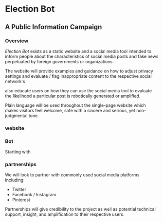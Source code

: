 # Election Bot
## A Public Information Campaign
### Overview
*Election Bot* exists as a static website and a social media tool intended to
inform people about the characteristics of social media posts and fake news
perpetuated by foreign governments or organizations.

The website will provide examples and guidance on how to adjust privacy settings
and evaluate / flag inappropriate content to the respective social network's

also educate users on how they can use the social media tool to evaluate the
likelihood a particular post is robotically generated or amplified.

Plain language will be used throughout the single-page website which makes
visitors feel welcome, safe with a sincere and serious, yet non-judgmental tone.

### website

### Bot
Starting with

### partnerships
We will look to partner with commonly used social media platforms including
- Twitter
- Facebook / Instagram
- Pinterest

Partnerships will give credibility to the project as well as potential technical
support, insight, and amplification to their respective users.
